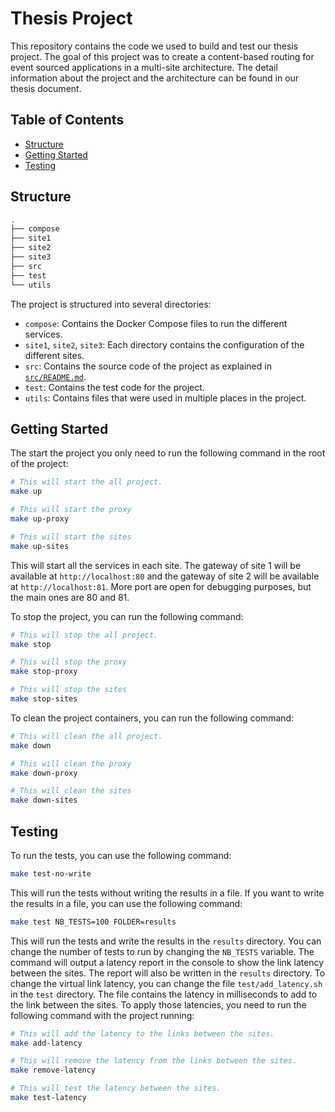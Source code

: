 # Thesis Project

This repository contains the code we used to build and test our thesis project. The goal of this project was to create a content-based routing for event sourced applications in a multi-site architecture.
The detail information about the project and the architecture can be found in our thesis document.

## Table of Contents
- [Structure](#structure)
- [Getting Started](#getting-started)
- [Testing](#testing)

## Structure

```bash
.
├── compose
├── site1
├── site2
├── site3
├── src
├── test
└── utils
```

The project is structured into several directories:
- `compose`: Contains the Docker Compose files to run the different services.
- `site1`, `site2`, `site3`: Each directory contains the configuration of the different sites.
- `src`: Contains the source code of the project as explained in [`src/README.md`](src/README.md).
- `test`: Contains the test code for the project.
- `utils`: Contains files that were used in multiple places in the project.

## Getting Started

The start the project you only need to run the following command in the root of the project:

```bash
# This will start the all project.
make up

# This will start the proxy
make up-proxy

# This will start the sites
make up-sites
```
This will start all the services in each site. The gateway of site 1 will be available at `http://localhost:80` and the gateway of site 2 will be available at `http://localhost:81`. More port are open for debugging purposes, but the main ones are 80 and 81.

To stop the project, you can run the following command:

```bash
# This will stop the all project.
make stop 

# This will stop the proxy
make stop-proxy

# This will stop the sites
make stop-sites
```

To clean the project containers, you can run the following command:

```bash
# This will clean the all project.
make down

# This will clean the proxy
make down-proxy

# This will clean the sites
make down-sites
```


## Testing

To run the tests, you can use the following command:

```bash
make test-no-write
```

This will run the tests without writing the results in a file. If you want to write the results in a file, you can use the following command:

```bash
make test NB_TESTS=100 FOLDER=results
```
This will run the tests and write the results in the `results` directory. You can change the number of tests to run by changing the `NB_TESTS` variable.
The command will output a latency report in the console to show the link latency between the sites. The report will also be written in the `results` directory. To change the virtual link latency, you can change the file `test/add_latency.sh` in the `test` directory. The file contains the latency in milliseconds to add to the link between the sites. To apply those latencies, you need to run the following command with the project running:

```bash
# This will add the latency to the links between the sites.
make add-latency

# This will remove the latency from the links between the sites.
make remove-latency

# This will test the latency between the sites.
make test-latency
```


